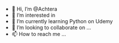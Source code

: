 - 👋 Hi, I’m @Achtera
- 👀 I’m interested in
- 🌱 I’m currently learning Python on Udemy
- 💞️ I’m looking to collaborate on ...
- 📫 How to reach me ... 

<!---
Achtera/Achtera is a ✨ special ✨ repository because its `README.md` (this file) appears on your GitHub profile.
You can click the Preview link to take a look at your changes.
--->

